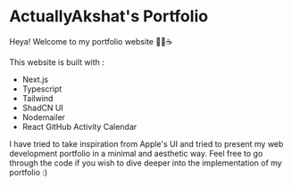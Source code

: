 # ActuallyAkshat's Portfolio
Heya! Welcome to my portfolio website 👨‍💻☕

This website is built with :
- Next.js
- Typescript
- Tailwind
- ShadCN UI
- Nodemailer
- React GitHub Activity Calendar

I have tried to take inspiration from Apple's UI and tried to present my web development portfolio in a minimal and aesthetic way. Feel free to go through the code if you wish to dive deeper into the implementation of my portfolio :)
